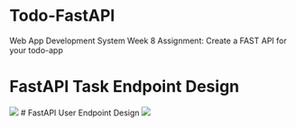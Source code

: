 # Todo-FastAPI
Web App Development System Week 8 Assignment: Create a FAST API for your todo-app

# FastAPI Task Endpoint Design
<img src ="https://cdn.discordapp.com/attachments/1074550792683524096/1104987251349409852/2.jpg">
# FastAPI User Endpoint Design
<img src ="https://cdn.discordapp.com/attachments/1074550792683524096/1104987128808620032/1.jpg">
